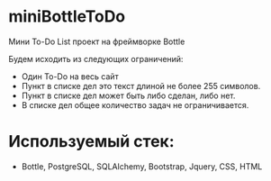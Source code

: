 # miniBottleToDo
Мини To-Do List проект на фреймворке Bottle

Будем исходить из следующих ограничений:
  + Один To-Do на весь сайт
  + Пункт в списке дел это текст длиной не более 255 символов.
  + Пункт в списке дел может быть либо сделан, либо нет.
  + В списке дел общее количество  задач не ограничивается.

Используемый стек: 
  =
  + Bottle, PostgreSQL, SQLAlchemy, Bootstrap, Jquery, CSS, HTML
